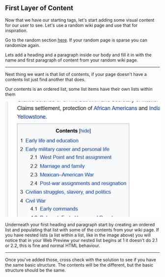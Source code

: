 ## First Layer of Content

Now that we have our starting tags, let's start adding some visual content for our user to see. Let's use a random wiki page and use that for inspiration. 

Go to the random section [here](https://en.wikipedia.org/wiki/Special:Random). If your random page is sparse you can randomize again. 

Lets add a heading and a paragraph inside our body and fill it in with the name and first paragraph of content from your random wiki page.

---

Next thing we want is that list of contents, if your page doesn't have a contents list just find another that does.

Our contents is an ordered list, some list items have their own lists within them

![wiki contents](./readme_images/Untitled.png)

Underneath your first heading and paragraph start by creating an ordered list and populating that list with some of the contents from your wiki page. If you have nested lists (a list within a list, like in the image above) you will notice that in your Web Preview your nested list begins at 1 it doesn't do 2.1 or 2.2, this is fine and normal HTML behaviour.

---

Once you've added those, cross check with the solution to see if you have the same basic structure. The contents will be the different, but the basic structure should be the same.


